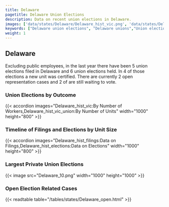 ```yaml
---
title: Delaware
pagetitle: Delaware Union Elections
description: Data on recent union elections in Delaware.
images: ['data/states/Delaware/Delaware_hist_vic.png', 'data/states/Delaware/Delaware_hist_size.png', 'data/states/Delaware/Delaware_10.png']
keywords: ["Delaware union elections", "Delaware unions","Union elections"]
weight: 1
---
```

##  Delaware

Excluding public employees, in the last year there have been 5 union elections filed in Delaware and 6 union elections held. In 4 of those elections a new unit was certified. There are currently 2 open representation cases and 2 of are still waiting to vote.

### Union Elections by Outcome
{{< accordion images="Delaware_hist_vic:By Number of Workers,Delaware_hist_vic_union:By Number of Units" width="1000" height="800" >}}

### Timeline of Filings and Elections by Unit Size
{{< accordion images="Delaware_hist_filings:Data on Filings,Delaware_hist_elections:Data on Elections" width="1000" height="800" >}}

### Largest Private Union Elections
{{< image src="Delaware_10.png" width="1000" height="1000"  >}}

### Open Election Related Cases
{{< readtable table="/tables/states/Delaware_open.html" >}}

